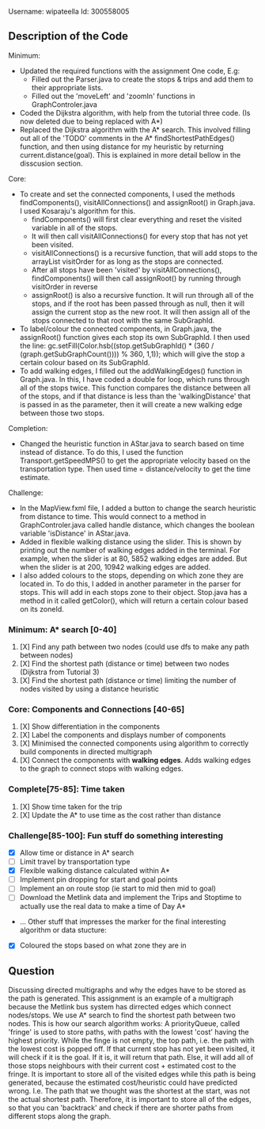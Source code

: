 Username: wipateella
Id: 300558005

## Description of the Code
Minimum:
* Updated the required functions with the assignment One code, E.g: 
    * Filled out the Parser.java to create the stops & trips and add them to their appropriate lists. 
    * Filled out the 'moveLeft' and 'zoomIn' functions in GraphControler.java
* Coded the Dijkstra algorithm, with help from the tutorial three code. (Is now deleted due to being replaced with A*)
* Replaced the Dijkstra algorithm with the A* search. This involved filling out all of the 'TODO' comments in the A* findShortestPathEdges() 
  function, and then using distance for my heuristic by returning current.distance(goal). This is explained in more detail bellow in the disscusion section. 

Core:
* To create and set the connected components, I used the methods findComponents(), visitAllConnections() and assignRoot() in Graph.java. 
  I used Kosaraju's algorithm for this.
    * findComponents() will first clear everything and reset the visited variable in all of the stops. 
    * It will then call visitAllConnections() for every stop that has not yet been visited.
    * visitAllConnections() is a recursive function, that will add stops to the arrayList visitOrder for as long as the stops are connected.
    * After all stops have been 'visited' by visitAllConnections(), findComponents() will then call assignRoot() by running through visitOrder in reverse
    * assignRoot() is also a recursive function. It will run through all of the stops, and if the root has been passed through as null, then 
      it will assign the current stop as the new root. It will then assign all of the stops connected to that root with the same SubGraphId. 
* To label/colour the connected components, in Graph.java, the assignRoot() function gives each stop its own SubGraphId. 
  I then used the line: gc.setFill(Color.hsb((stop.getSubGraphId() * (360 / (graph.getSubGraphCount()))) % 360, 1,1)); which will give 
  the stop a certain colour based on its SubGraphId. 
* To add walking edges, I filled out the addWalkingEdges() function in Graph.java. In this, I have coded a double for loop, which runs through 
  all of the stops twice. This function compares the distance between all of the stops, and if that distance is less than the 'walkingDistance'
  that is passed in as the parameter, then it will create a new walking edge between those two stops. 
  
Completion:
* Changed the heuristic function in AStar.java to search based on time instead of distance. To do this, I used the function Transport.getSpeedMPS()
  to get the appropriate velocity based on the transportation type. Then used time = distance/velocity to get the time estimate. 

Challenge:
* In the MapView.fxml file, I added a button to change the search heuristic from distance to time. This would connect to a method in GraphControler.java
  called handle distance, which changes the boolean variable 'isDistance' in AStar.java.
* Added in flexible walking distance using the slider. This is shown by printing out the number of walking edges added in the terminal. For example, 
  when the slider is at 80, 5852 walking edges are added. But when the slider is at 200, 10942 walking edges are added. 
* I also added colours to the stops, depending on which zone they are located in. To do this, I added in another parameter in the parser for stops. This 
  will add in each stops zone to their object. Stop.java has a method in it called getColor(), which will return a certain colour based on its zoneId. 

### Minimum: A* search [0-40] 
1. [X] Find any path between two nodes (could use dfs to make any path between nodes)
2. [X] Find the shortest path (distance or time) between two nodes (Dijkstra from Tutorial 3)
3. [X] Find the shortest path (distance or time) limiting the number of nodes visited by using a distance heuristic

### Core: Components and Connections [40-65]
1. [X] Show differentiation in the components
2. [X] Label the components and displays number of components
3. [X] Minimised the connected components using algorithm to correctly build components in directed multigraph
4. [X] Connect the components with **walking edges**. Adds walking edges to the graph to connect stops with walking edges.

### Complete[75-85]: Time taken
1. [X] Show time taken for the trip
2. [X] Update the A* to use time as the cost rather than distance

### Challenge[85-100]: Fun stuff do something interesting
* [X] Allow time or distance in A* search
* [ ] Limit travel by transportation type
* [X] Flexible walking distance calculated within A*
* [ ] Implement pin dropping for start and goal points
* [ ] Implement an on route stop (ie start to mid then mid to goal)
* [ ] Download the Metlink data and implement the Trips and Stoptime to actually use the real data to make a time of Day A*
* ... Other stuff that impresses the marker for the final interesting algorithm or data stucture:
* [X] Coloured the stops based on what zone they are in



## Question
Discussing directed multigraphs and why the edges have to be stored as the path is generated.
    This assignment is an example of a multigraph because the Metlink bus system has dirrected edges which connect nodes/stops. 
    We use A* search to find the shortest path between two nodes. This is how our search algorithm works:
        A priorityQueue, called 'fringe' is used to store paths, with paths with the lowest 'cost' having the highest priority.
        While the finge is not empty, the top path, i.e. the path with the lowest cost is popped off. 
        If that current stop has not yet been visited, it will check if it is the goal. If it is, it will return that path.
        Else, it will add all of those stops neighbours with their current cost + estimated cost to the fringe.
    It is important to store all of the visited edges while this path is being generated, because the estimated cost/heuristic
    could have predicted wrong. I.e. The path that we thought was the shortest at the start, was not the actual shortest path. 
    Therefore, it is important to store all of the edges, so that you can 'backtrack' and check if there are shorter paths
    from different stops along the graph. 


